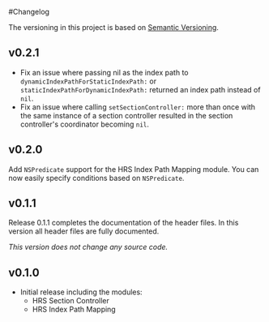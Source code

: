 #Changelog

The versioning in this project is based on [Semantic Versioning](http://semver.org).

## v0.2.1
- Fix an issue where passing nil as the index path to `dynamicIndexPathForStaticIndexPath:` or `staticIndexPathForDynamicIndexPath:` returned an index path instead of `nil`.
- Fix an issue where calling `setSectionController:` more than once with the same instance of a section controller resulted in the section controller's coordinator becoming `nil`.

## v0.2.0
Add `NSPredicate` support for the HRS Index Path Mapping module. You can now easily specify conditions based on `NSPredicate`.

## v0.1.1
Release 0.1.1 completes the documentation of the header files. In this version all header files are fully documented.

*This version does not change any source code.*

## v0.1.0
- Initial release including the modules:
	- HRS Section Controller
	- HRS Index Path Mapping